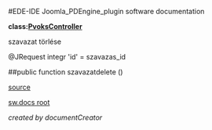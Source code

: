 #EDE-IDE Joomla_PDEngine_plugin
software documentation

**class:[PvoksController](../PvoksController.md)**



szavazat törlése

@JRequest integr 'id' = szavazas_id

##public function szavazatdelete () 


[source](../../../site/controller.php)

[sw.docs root](../)

*created by documentCreator*

